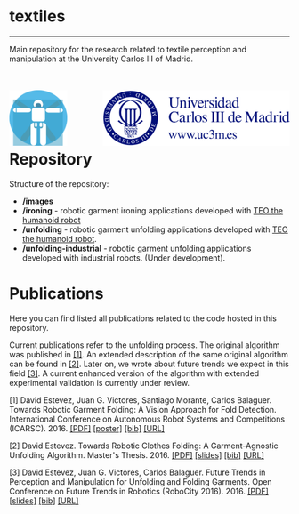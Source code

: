 # textiles
------------

Main repository for the research related to textile perception and manipulation at the University Carlos III of Madrid.

<br><br>
<img src="images/roboticslab.png" height="100px" align= "left"> <img src="images/uc3m.png" height="100px" align="right"><br><br><br><br>


# Repository
Structure of the repository:
* **/images**
* **/ironing** - robotic garment ironing applications developed with [TEO the humanoid robot](https://github.com/roboticslab-uc3m/teo-main)
* **/unfolding** - robotic garment unfolding applications developed with [TEO the humanoid robot](https://github.com/roboticslab-uc3m/teo-main).
* **/unfolding-industrial** - robotic garment unfolding applications developed with industrial robots. (Under development).


# Publications
Here you can find listed all publications related to the code hosted in this repository.

Current publications refer to the unfolding process. The original algorithm was published in [[1]](#1). An extended description  of the same original algorithm can be found in [[2]](#2). Later on, we wrote about future trends we expect in this field [[3]](#3). A current enhanced version of the algorithm with extended experimental validation is currently under review.

<a id="1">[1]</a> David Estevez, Juan G. Victores, Santiago Morante, Carlos Balaguer. Towards Robotic Garment Folding: A Vision Approach for Fold Detection. International Conference on Autonomous Robot Systems and Competitions (ICARSC). 2016. [[PDF]](http://roboticslab.uc3m.es/roboticslab/sites/default/files/estevez2016towards-preprint.pdf) [[poster]](http://www.slideshare.net/JuanGVictores/estevez2016towardsposter) [[bib]](doc/bib/estevez2016towards.bib) [[URL]](http://icarsc2016.ipb.pt/docs/ProgramaICARSC.pdf)

<a id="2">[2]</a> David Estevez. Towards Robotic Clothes Folding: A Garment-Agnostic Unfolding Algorithm. Master's Thesis. 2016. [[PDF]](https://github.com/David-Estevez/master-thesis/blob/develop/estevez2016msc_thesis.pdf) [[slides]](http://www.slideshare.net/DavidEstevez11/estevez2016mscpresentation) [[bib]](doc/bib/estevez2016msc.bib) [[URL]](https://github.com/David-Estevez/master-thesis)

<a id="3">[3]</a> David Estevez, Juan G. Victores, Carlos Balaguer. Future Trends in Perception and Manipulation for Unfolding and Folding Garments. Open Conference on Future Trends in Robotics (RoboCity 2016). 2016. [[PDF]](http://roboticslab.uc3m.es/roboticslab/sites/default/files/estevez2016future-preprint.pdf) [[slides]](http://www.slideshare.net/JuanGVictores/estevez2016futurepresentation) [[bib]](doc/bib/estevez2016future.bib)  [[URL]](http://roboticslab.uc3m.es/roboticslab/book/robocity16-open-conference-future-trends-robotics-1)
